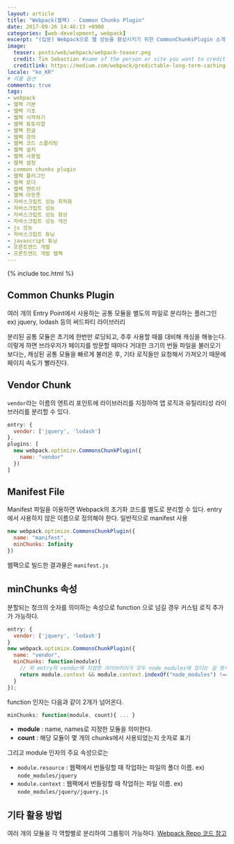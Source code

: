 ```yaml
---
layout: article
title: "Webpack(웹팩) - Common Chunks Plugin"
date: 2017-09-26 14:46:13 +0900
categories: [web-development, webpack]
excerpt: "(입문) Webpack으로 웹 성능을 향상시키기 위한 CommonChunksPlugin 소개 및 사용법"
image:
  teaser: posts/web/webpack/webpack-teaser.png
  credit: Tim Sebastian #name of the person or site you want to credit
  creditlink: https://medium.com/webpack/predictable-long-term-caching-with-webpack-d3eee1d3fa31 #url to their site or licensing
locale: "ko_KR"
# 리플 옵션
comments: true
tags:
- webpack
- 웹팩 기본
- 웹팩 기초
- 웹팩 시작하기
- 웹팩 튜토리얼
- 웹팩 한글
- 웹팩 강의
- 웹팩 코드 스플리팅
- 웹팩 설치
- 웹팩 사용법
- 웹팩 설정
- common chunks plugin
- 웹팩 플러그인
- 웹팩 로더
- 웹팩 엔트리
- 웹팩 아웃풋
- 자바스크립트 성능 최적화
- 자바스크립트 성능
- 자바스크립트 성능 향상
- 자바스크립트 성능 개선
- js 성능
- 자바스크립트 튜닝
- javascript 튜닝
- 프론트엔드 개발
- 프론트엔드 개발 웹팩
---
```

{% include toc.html %}

## Common Chunks Plugin
여러 개의 Entry Point에서 사용하는 공통 모듈을 별도의 파일로 분리하는 플러그인
ex) jquery, lodash 등의 써드파티 라이브러리

분리된 공통 모듈은 초기에 한번만 로딩되고, 추후 사용할 때를 대비해 캐싱을 해놓는다.
이렇게 하면 브라우저가 페이지를 방문할 때마다 거대한 크기의 번들 파일을 불러오기 보다는,
캐싱된 공통 모듈을 빠르게 불러온 후, 기타 로직들만 요청해서 가져오기 때문에 페이지 속도가 빨라진다.

## Vendor Chunk
`vendor`라는 이름의 엔트리 포인트에 라이브러리를 지정하여 앱 로직과 유틸리티성 라이브러리를 분리할 수 있다.

```js
entry: {
  vendor: ['jquery', 'lodash']
},
plugins: [
  new webpack.optimize.CommonsChunkPlugin({
    name: "vendor"
  })
]
```

## Manifest File
Manifest 파일을 이용하면 Webpack의 초기화 코드를 별도로 분리할 수 있다.
entry에서 사용하지 않은 이름으로 정의해야 한다. 일반적으로 manifest 사용

```js
new webpack.optimize.CommonsChunkPlugin({
  name: "manifest",
  minChunks: Infinity
})
```

웹팩으로 빌드한 결과물은 `manifest.js`

## minChunks 속성
분할되는 청크의 숫자를 의미하는 속성으로 function 으로 넘길 경우 커스텀 로직 추가가 가능하다.

```js
entry: {
  vendor: ['jquery', 'lodash']
}
new webpack.optimize.CommonsChunkPlugin({
  name: "vendor",
  minChunks: function(module){
    // 위 entry의 vendor에 지정한 라이브러리가 모두 node_modules에 있다는 걸 명시적으로 선언
    return module.context && module.context.indexOf("node_modules") !== -1;
  }
});
```

function 인자는 다음과 같이 2개가 넘어온다.

```js
minChunks: function(module, count){ ... }
```

- **module** : name, names로 지정한 모듈을 의미한다.
- **count** : 해당 모듈이 몇 개의 chunks에서 사용되었는지 숫자로 표기

그리고 module 인자의 주요 속성으로는
- `module.resource` : 웹팩에서 번들링할 때 작업하는 파일의 폴더 이름. ex) `node_modules/jquery`
- `module.context` : 웹팩에서 번들링할 때 작업하는 파일 이름. ex) `node_modules/jquery/jquery.js`

## 기타 활용 방법
여러 개의 모듈을 각 역할별로 분리하여 그룹핑이 가능하다. [Webpack Repo 코드 참고](https://github.com/webpack/webpack/tree/master/examples/multiple-commons-chunks)
